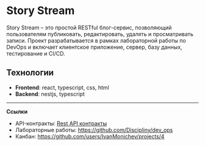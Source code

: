# Story Stream

Story Stream – это простой RESTful блог-сервис, позволяющий пользователям публиковать, редактировать, удалять и просматривать записи. Проект разрабатывается в рамках лабораторной работы по DevOps и включает клиентское приложение, сервер, базу данных, тестирование и CI/CD.

## Технологии

- **Frontend**: react, typescript, css, html
- **Backend**: nestjs, typescript

---

**Ссылки**
- API-контракты: [Rest API контракты](./rest-api-contacts.md)
- Лабораторные работы: https://github.com/Discipliny/dev_ops
- Канбан: https://github.com/users/IvanMonichev/projects/4

